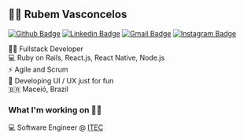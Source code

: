 ## :man_technologist: Rubem Vasconcelos
[![Github Badge](https://img.shields.io/badge/-Github-000?style=flat-square&logo=Github&logoColor=white&link=https://github.com/rubemfsv)](https://github.com/rubemfsv)
[![Linkedin Badge](https://img.shields.io/badge/-LinkedIn-blue?style=flat-square&logo=Linkedin&logoColor=white&link=https://www.linkedin.com/in/rubemfsv/)](https://www.linkedin.com/in/rubemfsv/)
[![Gmail Badge](https://img.shields.io/badge/-Gmail-c14438?style=flat-square&logo=Gmail&logoColor=white&link=mailto:rubemfsv15@gmail.com)](mailto:rubemfsv15@gmail.com)
[![Instagram Badge](https://img.shields.io/badge/-Instagram-BF008C?style=flat-square&logo=Instagram&logoColor=white&link=https://www.instagram.com/rubemfsv)](https://www.instagram.com/rubemfsv) 


👨‍💻 Fullstack Developer <br>
💻 Ruby on Rails, React.js, React Native, Node.js <br>
⚡ Agile and Scrum <br> 
📱 Developing UI / UX just for fun <br>
🇧🇷 Maceió, Brazil <br>

### What I'm working on 👨‍💻

💻 Software Engineer @ [ITEC](http://www.itec.al.gov.br/) <br>
